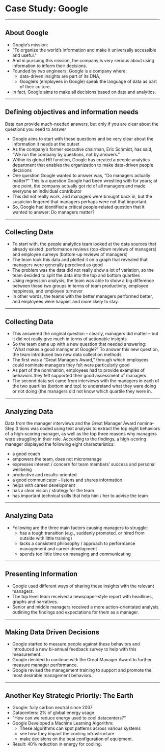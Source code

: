 # Case Study: Google

---

## About Google

 * Google’s mission:
 * "To organize the world’s information and make it universally accessible and useful."
 * And in pursuing this mission, the company is very serious about using information to inform their decisions.
 * Founded by two engineers, Google is a company where:
   - data-driven insights are part of its DNA, 
   - Googlers (employees in Google) speak the language of data as part of their culture. 
 * In fact, Google aims to make all decisions based on data and analytics.

---


## Defining objectives and information needs

Data can provide much-needed answers, but only if you are clear about the questions you need to answer
 * Google aims to start with these questions and be very clear about the information it needs at the outset
 * As the company’s former executive chairman, Eric Schmidt, has said, “We run the company by questions, not by answers.”
 * Within its global HR function, Google has created a people analytics department that enables the organization to make data-driven people decisions
 * One question Google wanted to answer was, “Do managers actually matter?” This is a question Google had been wrestling with for years; at one point, the company actually got rid of all managers and made everyone an individual contributor
 * This did not really work, and managers were brought back in, but the suspicion lingered that managers perhaps were not that important.
 * So, Google had identified a critical people-related question that it wanted to answer: Do managers matter?

---

## Collecting Data

 * To start with, the people analytics team looked at the data sources that already existed: performance reviews (top-down reviews of managers) and employee surveys (bottom-up reviews of managers)
 * The team took this data and plotted it on a graph that revealed that managers were generally perceived as good
 * The problem was the data did not really show a lot of variation, so the team decided to split the data into the top and bottom quartiles
 *  Using regression analysis, the team was able to show a big difference between these two groups in terms of team productivity, employee happiness, and employee turnover
 * In other words, the teams with the better managers performed better, and employees were happier and more likely to stay.


--- 

## Collecting Data 
 * This answered the original question – clearly, managers did matter – but it did not really give much in terms of actionable insights
 * So the team came up with a new question that needed answering: “What makes a good manager at Google?” To answer this new question, the team introduced two new data collection methods
 * The first was a “Great Managers Award,” through which employees could nominate managers they felt were particularly good
 * As part of the nomination, employees had to provide examples of behaviors they felt supported their good assessment of managers
 * The second data set came from interviews with the managers in each of the two quartiles (bottom and top) to understand what they were doing or not doing (the managers did not know which quartile they were in.

---

## Analyzing Data

Data from the manager interviews and the Great Manager Award nomina- Step 3 tions was coded using text analysis to extract the top eight behaviors of a
high-scoring manager, as well as the top three reasons why managers were struggling in their role.
According to the findings, a high-scoring manager displayed the following eight characteristics:
 *  a good coach
 *  empowers the team, does not micromanage
 *  expresses interest / concern for team members’ success and personal wellbeing
 *  productive and results-oriented
 *  a good communicator – listens and shares information
 *  helps with career development
 *  has a clear vision / strategy for the team
 *  has important technical skills that help him / her to advise the team


---

## Analyzing Data 

 * Following are the three main factors causing managers to struggle: 
   - has a tough transition (e.g., suddenly promoted, or hired from outside with little training)
   - lacks a consistent philosophy / approach to performance management and career development
   -  spends too little time on managing and communicating

---

## Presenting Information

 * Google used different ways of sharing these insights with the relevant managers.
 * The top level team received a newspaper-style report with headlines, graphs and narratives. 
 * Senior and middle managers received a more action-orientated analysis, outlining the findings and expectations for them as a manager.


---


	
## Making Data Driven Decisions

 * Google started to measure people against these behaviors and introduced a new bi-annual feedback survey to help with this measurement.
 * Google decided to continue with the Great Manager Award to further measure manager performance.
 * Google revised the management training to support and promote the most desirable management behaviors.

---

## Another Key Strategic Priortiy: The Earth
 * Google: fully carbon neutral since 2007
 * Datacenters: 2% of global energy usage
 * "How can we reduce energy used to cool datacenters?"
 * Google Developed a Machine Learning Algorithm:
   - These algorithms can spot patterns across various systems
   - see how they impact the cooling infrastructure 
   - make decisions on the best configuration of equipment. 
 * Result: 40% reduction in energy for cooling. 
